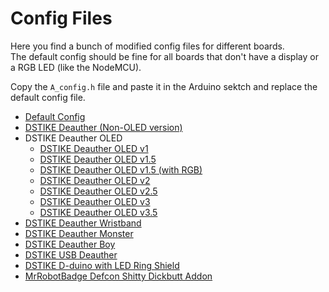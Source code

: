 # Config Files

Here you find a bunch of modified config files for different boards.  
The default config should be fine for all boards that don't have a display or a RGB LED (like the NodeMCU).  

Copy the `A_config.h` file and paste it in the Arduino sektch and replace the default config file.  

- [Default Config](https://github.com/spacehuhn/esp8266_deauther/blob/master/configs/Default/A_config.h)
- [DSTIKE Deauther (Non-OLED version)](https://github.com/spacehuhn/esp8266_deauther/blob/master/configs/Default/A_config.h)
- DSTIKE Deauther OLED
  - [DSTIKE Deauther OLED v1](https://github.com/spacehuhn/esp8266_deauther/blob/master/configs/DSTIKE_Deauther_OLED_v1-v1.5/A_config.h)
  - [DSTIKE Deauther OLED v1.5](https://github.com/spacehuhn/esp8266_deauther/blob/master/configs/DSTIKE_Deauther_OLED_v1-v1.5/A_config.h)
  - [DSTIKE Deauther OLED v1.5 (with RGB)](https://github.com/spacehuhn/esp8266_deauther/blob/master/configs/DSTIKE_Deauther_OLED_v1.5_RGB/A_config.h)
  - [DSTIKE Deauther OLED v2](https://github.com/spacehuhn/esp8266_deauther/blob/master/configs/DSTIKE_Deauther_OLED_v2-v3/A_config.h)
  - [DSTIKE Deauther OLED v2.5](https://github.com/spacehuhn/esp8266_deauther/blob/master/configs/DSTIKE_Deauther_OLED_v2-v3/A_config.h)
  - [DSTIKE Deauther OLED v3](https://github.com/spacehuhn/esp8266_deauther/blob/master/configs/DSTIKE_Deauther_OLED_v2-v3/A_config.h)
  - [DSTIKE Deauther OLED v3.5](https://github.com/spacehuhn/esp8266_deauther/blob/master/configs/DSTIKE_Deauther_OLED_v3.5_%2B_Monster/A_config.h)
- [DSTIKE Deauther Wristband]()
- [DSTIKE Deauther Monster](https://github.com/spacehuhn/esp8266_deauther/blob/master/configs/DSTIKE_Deauther_OLED_v3.5_%2B_Monster/A_config.h)
- [DSTIKE Deauther Boy](https://github.com/spacehuhn/esp8266_deauther/blob/master/configs/DSTIKE_Deauther_Boy/A_config.h)
- [DSTIKE USB Deauther](https://github.com/spacehuhn/esp8266_deauther/blob/master/configs/DSTIKE_USB_Deauther/A_config.h)
- [DSTIKE D-duino with LED Ring Shield](https://github.com/spacehuhn/esp8266_deauther/blob/master/configs/DSTIKE_D-duino_with_LED_Ring_Shield/A_config.h)
- [MrRobotBadge Defcon Shitty Dickbutt Addon](https://github.com/spacehuhn/esp8266_deauther/blob/master/configs/MrRobotBadge_Dickbutt_Addon/A_config.h)
